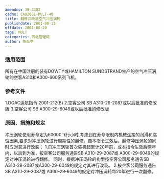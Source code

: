 ```yaml
---
amendno: 39-3303
cadno: CAD2001-MULT-40
title: 翻修并改装空气冲压涡轮
publishdate: 2001-08-13
effdate: 2001-08-20
tags: MULT
categories: 西北管理局
author: 陈岳亭
---
```


### 适用范围 
所有在中国注册的装有DOWTY或HAMILTON SUNDSTRAND生产的空气冲压涡轮的空客A310和A300-600系列飞机。

<!--more-->
### 参考文件
1.DGAC适航指令 2001-212(B) 
    2.空客公司 SB A310-29-2087或以后批准的修改版
    3.空客公司 SB A300-29-6049或以后批准的修改版

### 原因、措施和规定 
冲压涡轮使用寿命定为60000飞行小时,考虑到在寿命限制内机械连接的润滑和腐蚀因素,要求对冲压涡轮进行周期性的翻修。自本指令生效后，翻修冲压涡轮的同时应对其进行改装： 
    1.自冲压涡轮首次装机起累计20年前，或本指令生效后两年内，以后到为准，按空客公司服务通告SB A310-29-2087或 A300-29-6049的规定对冲压涡轮进行翻修。 
      同时，根据冲压涡轮的构型按空客公司服务通告SB A310-29-2087或A300-29-6049的规定对其进行改装。 
    2.按空客公司服务通告SB A310-29-2087或 A300-29-6049的规定对冲压涡轮每20年进行一次翻修。

       
